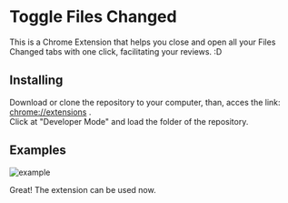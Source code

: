 # Toggle Files Changed
This is a Chrome Extension that helps you close and open all your Files Changed tabs with one click, facilitating your reviews. :D

## Installing
Download or clone the repository to your computer, than, acces the link: [chrome://extensions](chrome://extensions) .  
Click at "Developer Mode" and load the folder of the repository.

## Examples
![example](https://i.ibb.co/D7PNNx0/Untitled-Dec-3-2020-5-32-PM.gif)

Great! The extension can be used now.

